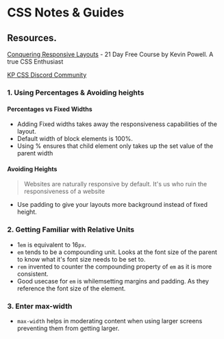 # CSS Notes & Guides

## Resources.

[Conquering Responsive Layouts](https://courses.kevinpowell.co/view/courses/conquering-responsive-layouts) - 21 Day Free Course by Kevin Powell. A true CSS Enthusiast

[KP CSS Discord Community](https://discord.gg/9Rc6WNhNGJ)

### 1. Using Percentages & Avoiding heights

#### Percentages vs Fixed Widths

- Adding Fixed widths takes away the responsiveness capabilities of the layout.
- Default width of block elements is 100%.
- Using % ensures that child element only takes up the set value of the parent width

#### Avoiding Heights

> Websites are naturally responsive by default. It's us who ruin the responsiveness of a website

- Use padding to give your layouts more background instead of fixed height.

### 2. Getting Familiar with Relative Units

- 1`em` is equivalent to 16`px`.
- `em` tends to be a compounding unit. Looks at the font size of the parent to know what it's font size needs to be set to.
- `rem` invented to counter the compounding property of `em` as it is more consistent.
- Good usecase for `em` is whilemsetting margins and padding. As they reference the font size of the element.

### 3. Enter max-width

- `max-width` helps in moderating content when using larger screens preventing them from getting larger.
